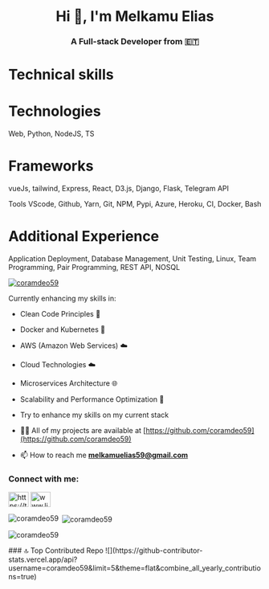 <h1 align="center">Hi 👋, I'm Melkamu Elias</h1>
<h3 align="center">A Full-stack Developer from 🇪🇹</h3>

# Technical skills
# Technologies
  Web, Python, NodeJS, TS

# Frameworks
  vueJs, tailwind, Express, React, D3.js, Django, Flask, Telegram API

Tools
VScode, Github, Yarn, Git, NPM, Pypi, Azure, Heroku, CI, Docker, Bash

# Additional Experience
Application Deployment, Database Management, Unit Testing, Linux, Team Programming, Pair Programming, REST API, NOSQL




<p align="left"> <a href="https://github.com/ryo-ma/github-profile-trophy"><img src="https://github-profile-trophy.vercel.app/?username=coramdeo59" alt="coramdeo59" /></a> </p>




Currently enhancing my skills in:

- Clean Code Principles 🧹
- Docker and Kubernetes 🚢
- AWS (Amazon Web Services) ☁️
- Cloud Technologies ☁️
- Microservices Architecture 🌐
- Scalability and Performance Optimization 🚀
- Try to enhance my skills on my current stack

- 👨‍💻 All of my projects are available at [https://github.com/coramdeo59](https://github.com/coramdeo59)

- 📫 How to reach me **melkamuelias59@gmail.com**

<h3 align="left">Connect with me:</h3>
<p align="left">
<a href="https://twitter.com/https://twitter.com/snoopy5969?t=cwd8jwgeuiltvbb_o21w&s=09" target="blank"><img align="center" src="https://raw.githubusercontent.com/rahuldkjain/github-profile-readme-generator/master/src/images/icons/Social/twitter.svg" alt="https://twitter.com/snoopy5969?t=cwd8jwgeuiltvbb_o21w&s=09" height="30" width="40" /></a>
<a href="https://linkedin.com/in/www.linkedin.com/in/melkamu-elias-556701185" target="blank"><img align="center" src="https://raw.githubusercontent.com/rahuldkjain/github-profile-readme-generator/master/src/images/icons/Social/linked-in-alt.svg" alt="www.linkedin.com/in/melkamu-elias-556701185" height="30" width="40" /></a>
</p>

<p><img align="left" src="https://github-readme-stats.vercel.app/api/top-langs?username=coramdeo59&show_icons=true&locale=en&layout=compact" alt="coramdeo59" /></p>

<p>&nbsp;<img align="center" src="https://github-readme-stats.vercel.app/api?username=coramdeo59&show_icons=true&locale=en" alt="coramdeo59" /></p>

<p><img align="center" src="https://github-readme-streak-stats.herokuapp.com/?user=coramdeo59&" alt="coramdeo59" /></p>
### 🔝 Top Contributed Repo
![](https://github-contributor-stats.vercel.app/api?username=coramdeo59&limit=5&theme=flat&combine_all_yearly_contributions=true)
